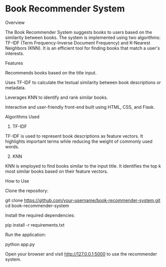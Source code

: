 # Book Recommender System

Overview

The Book Recommender System suggests books to users based on the similarity between books. The system is implemented using two algorithms: TF-IDF (Term Frequency-Inverse Document Frequency) and K-Nearest Neighbors (KNN). It is an efficient tool for finding books that match a user's interests.

Features

Recommends books based on the title input.

Uses TF-IDF to calculate the textual similarity between book descriptions or metadata.

Leverages KNN to identify and rank similar books.

Interactive and user-friendly front-end built using HTML, CSS, and Flask.

Algorithms Used

1. TF-IDF

TF-IDF is used to represent book descriptions as feature vectors. It highlights important terms while reducing the weight of commonly used words.

2. KNN

KNN is employed to find books similar to the input title. It identifies the top k most similar books based on their feature vectors.

How to Use

Clone the repository:

git clone https://github.com/your-username/book-recommender-system.git
cd book-recommender-system

Install the required dependencies:

pip install -r requirements.txt

Run the application:

python app.py

Open your browser and visit http://127.0.0.1:5000 to use the recommender system.
